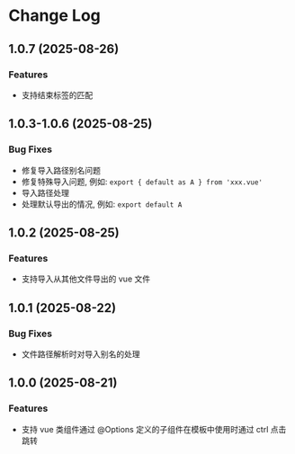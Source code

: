 # Change Log

## 1.0.7 (2025-08-26)

### Features

- 支持结束标签的匹配

## 1.0.3-1.0.6 (2025-08-25)

### Bug Fixes

- 修复导入路径别名问题
- 修复特殊导入问题, 例如: `export { default as A } from 'xxx.vue'`
- 导入路径处理
- 处理默认导出的情况, 例如: `export default A`

## 1.0.2 (2025-08-25)

### Features

- 支持导入从其他文件导出的 vue 文件

## 1.0.1 (2025-08-22)

### Bug Fixes

- 文件路径解析时对导入别名的处理

## 1.0.0 (2025-08-21)

### Features

- 支持 vue 类组件通过 @Options 定义的子组件在模板中使用时通过 ctrl 点击跳转

